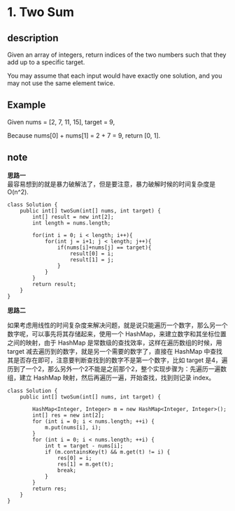 # 1. Two Sum

## description

Given an array of integers, return indices of the two numbers such that they add up to a specific target.

You may assume that each input would have exactly one solution, and you may not use the same element twice.

## Example

Given nums = [2, 7, 11, 15], target = 9,

Because nums[0] + nums[1] = 2 + 7 = 9,
return [0, 1].

## note

**思路一**  
最容易想到的就是暴力破解法了，但是要注意，暴力破解时候的时间复杂度是O(n^2).

    class Solution {
	    public int[] twoSum(int[] nums, int target) {
	        int[] result = new int[2];
	        int length = nums.length;
	        
	        for(int i = 0; i < length; i++){
	            for(int j = i+1; j < length; j++){
	                if(nums[i]+nums[j] == target){
	                    result[0] = i;
	                    result[1] = j;
	                }
	            }
	        }
	        return result;
	    }
	}

**思路二**

如果考虑用线性的时间复杂度来解决问题，就是说只能遍历一个数字，那么另一个数字呢，可以事先将其存储起来，使用一个 HashMap，来建立数字和其坐标位置之间的映射，由于 HashMap 是常数级的查找效率，这样在遍历数组的时候，用 target 减去遍历到的数字，就是另一个需要的数字了，直接在 HashMap 中查找其是否存在即可，注意要判断查找到的数字不是第一个数字，比如 target 是4，遍历到了一个2，那么另外一个2不能是之前那个2，整个实现步骤为：先遍历一遍数组，建立 HashMap 映射，然后再遍历一遍，开始查找，找到则记录 index。

    class Solution {
	    public int[] twoSum(int[] nums, int target) {
	        
	        HashMap<Integer, Integer> m = new HashMap<Integer, Integer>();
	        int[] res = new int[2];
	        for (int i = 0; i < nums.length; ++i) {
	            m.put(nums[i], i);
	        }
	        for (int i = 0; i < nums.length; ++i) {
	            int t = target - nums[i];
	            if (m.containsKey(t) && m.get(t) != i) {
	                res[0] = i;
	                res[1] = m.get(t);
	                break;
	            }
	        }
	        return res;
	    }
	}